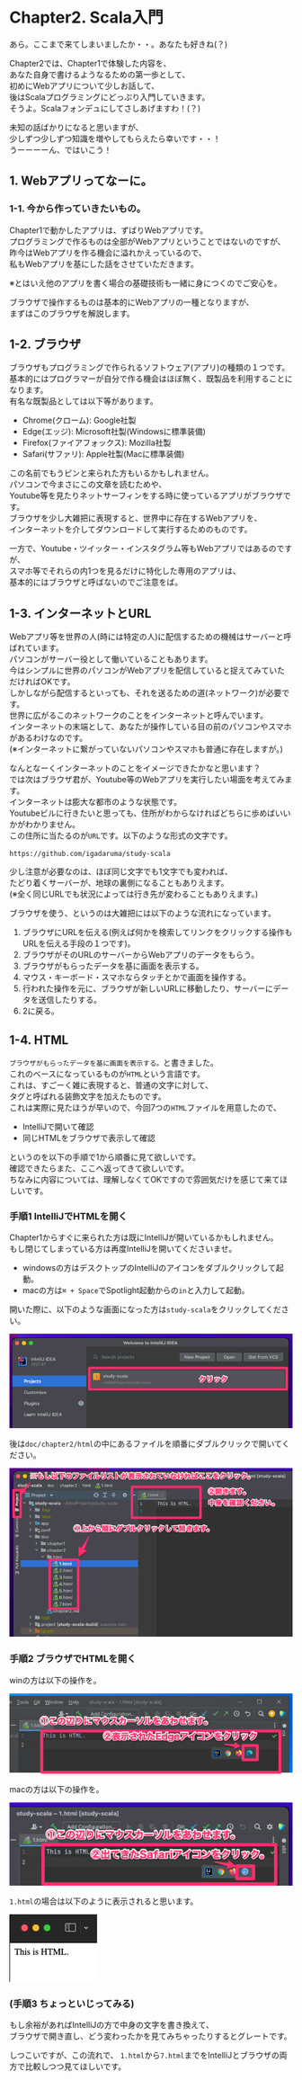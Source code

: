 # Chapter2. Scala入門

あら。ここまで来てしまいましたか・・。あなたも好きね(？)

Chapter2では、Chapter1で体験した内容を、  
あなた自身で書けるようなるための第一歩として、  
初めにWebアプリについて少しお話して、  
後はScalaプログラミングにどっぷり入門していきます。  
そうよ。Scalaフォンデュにしてさしあげますわ！(？)

未知の話ばかりになると思いますが、  
少しずつ少しずつ知識を増やしてもらえたら幸いです・・！  
うーーーーん、ではいこう！

## 1. Webアプリってなーに。

### 1-1. 今から作っていきたいもの。

Chapter1で動かしたアプリは、ずばりWebアプリです。  
プログラミングで作るものは全部がWebアプリということではないのですが、  
昨今はWebアプリを作る機会に溢れかえっているので、  
私もWebアプリを基にした話をさせていただきます。  

※とはいえ他のアプリを書く場合の基礎技術も一緒に身につくのでご安心を。

ブラウザで操作するものは基本的にWebアプリの一種となりますが、  
まずはこのブラウザを解説します。

## 1-2. ブラウザ

ブラウザもプログラミングで作られるソフトウェア(アプリ)の種類の１つです。  
基本的にはプログラマーが自分で作る機会はほぼ無く、既製品を利用することになります。  
有名な既製品としては以下等があります。

* Chrome(クローム): Google社製
* Edge(エッジ): Microsoft社製(Windowsに標準装備)
* Firefox(ファイアフォックス): Mozilla社製
* Safari(サファリ): Apple社製(Macに標準装備)

この名前でもうピンと来られた方もいるかもしれません。  
パソコンで今まさにこの文章を読むためや、  
Youtube等を見たりネットサーフィンをする時に使っているアプリがブラウザです。  
ブラウザを少し大雑把に表現すると、世界中に存在するWebアプリを、  
インターネットを介してダウンロードして実行するためのものです。  

一方で、Youtube・ツイッター・インスタグラム等もWebアプリではあるのですが、  
スマホ等でそれらの内1つを見るだけに特化した専用のアプリは、  
基本的にはブラウザと呼ばないのでご注意をば。

## 1-3. インターネットとURL

Webアプリ等を世界の人(時には特定の人)に配信するための機械はサーバーと呼ばれています。  
パソコンがサーバー役として働いていることもあります。  
今はシンプルに世界のパソコンがWebアプリを配信していると捉えてみていただければOKです。  
しかしながら配信するといっても、それを送るための道(ネットワーク)が必要です。  
世界に広がるこのネットワークのことをインターネットと呼んでいます。  
インターネットの末端として、あなたが操作している目の前のパソコンやスマホがあるわけなのです。  
(※インターネットに繋がっていないパソコンやスマホも普通に存在しますが。)

なんとなーくインターネットのことをイメージできたかなと思います？  
では次はブラウザ君が、Youtube等のWebアプリを実行したい場面を考えてみます。  
インターネットは膨大な都市のような状態です。  
Youtubeビルに行きたいと思っても、住所がわからなければどちらに歩めばいいかがわかりません。  
この住所に当たるのが`URL`です。以下のような形式の文字です。

```
https://github.com/igadaruma/study-scala
```

少し注意が必要なのは、ほぼ同じ文字でも1文字でも変われば、  
たどり着くサーバーが、地球の裏側になることもありえます。  
(※全く同じURLでも状況によっては行き先が変わることもありえます。)  

ブラウザを使う、というのは大雑把には以下のような流れになっています。

1. ブラウザにURLを伝える(例えば何かを検索してリンクをクリックする操作もURLを伝える手段の１つです)。
2. ブラウザがそのURLのサーバーからWebアプリのデータをもらう。
3. ブラウザがもらったデータを基に画面を表示する。
4. マウス・キーボード・スマホならタッチとかで画面を操作する。
5. 行われた操作を元に、ブラウザが新しいURLに移動したり、サーバーにデータを送信したりする。
6. 2に戻る。

## 1-4. HTML

`ブラウザがもらったデータを基に画面を表示する。`と書きました。  
これのベースになっているものが`HTML`という言語です。  
これは、すごーく雑に表現すると、普通の文字に対して、  
タグと呼ばれる装飾文字を加えたものです。  
これは実際に見たほうが早いので、今回7つの`HTML`ファイルを用意したので、  

* IntelliJで開いて確認
* 同じHTMLをブラウザで表示して確認

というのを以下の手順で1から順番に見て欲しいです。  
確認できたらまた、ここへ返ってきて欲しいです。  
ちなみに内容については、理解しなくてOKですので雰囲気だけを感じて来てほしいです。

### 手順1 IntelliJでHTMLを開く

Chapter1からすぐに来られた方は既にIntelliJが開いているかもしれません。  
もし閉じてしまっている方は再度IntelliJを開いてくださいませ。  

* windowsの方はデスクトップのIntelliJのアイコンをダブルクリックして起動。
* macの方は`⌘ + Space`でSpotlight起動からの`in`と入力して起動。

開いた際に、以下のような画面になった方は`study-scala`をクリックしてください。

![idea1.png](image/idea1.png)

後は`doc/chapter2/html`の中にあるファイルを順番にダブルクリックで開いてください。

![idea2.png](image/idea2.png)

### 手順2 ブラウザでHTMLを開く

winの方は以下の操作を。

![idea3-win.png](image/idea3-win.png)

macの方は以下の操作を。

![idea3-mac.png](image/idea3-mac.png)

`1.html`の場合は以下のように表示されると思います。

![html1.png](image/html1.png)

### (手順3 ちょっといじってみる) 

もし余裕があればIntelliJの方で中身の文字を書き換えて、  
ブラウザで開き直し、どう変わったかを見てみちゃったりするとグレートです。

しつこいですが、この流れで、
`1.html`から`7.html`までをIntelliJとブラウザの両方で比較しつつ見てほしいです。
